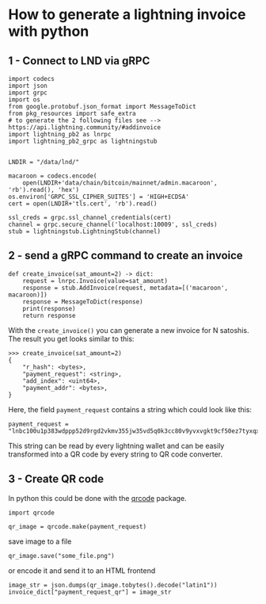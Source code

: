 # How to generate a lightning invoice with python
## 1 - Connect to LND via gRPC
```
import codecs
import json
import grpc
import os
from google.protobuf.json_format import MessageToDict
from pkg_resources import safe_extra
# to generate the 2 following files see --> https://api.lightning.community/#addinvoice
import lightning_pb2 as lnrpc
import lightning_pb2_grpc as lightningstub


LNDIR = "/data/lnd/"

macaroon = codecs.encode(
    open(LNDIR+'data/chain/bitcoin/mainnet/admin.macaroon', 'rb').read(), 'hex')
os.environ['GRPC_SSL_CIPHER_SUITES'] = 'HIGH+ECDSA'
cert = open(LNDIR+'tls.cert', 'rb').read()

ssl_creds = grpc.ssl_channel_credentials(cert)
channel = grpc.secure_channel('localhost:10009', ssl_creds)
stub = lightningstub.LightningStub(channel)
```
## 2 - send a gRPC command to create an invoice
```
def create_invoice(sat_amount=2) -> dict:
    request = lnrpc.Invoice(value=sat_amount)
    response = stub.AddInvoice(request, metadata=[('macaroon', macaroon)])
    response = MessageToDict(response)
    print(response)
    return response
```
With the `create_invoice()` you can generate a new invoice for N satoshis. The result you get looks similar to this:
```
>>> create_invoice(sat_amount=2)
{ 
    "r_hash": <bytes>,
    "payment_request": <string>,
    "add_index": <uint64>,
    "payment_addr": <bytes>,
}
```
Here, the field `payment_request` contains a string which could look like this:
```
payment_request = "lnbc100u1p383wdppp52d9rgd2vkmv355jw35vd5q0k3cc80v9yvxvgkt9cf50ez7tyxqxsdp2f3hkxctv94fx2cnpd3skucm995cnqvpsxqk4xct5wvcqzpgxqrrsssp5ql0de9uzejf2dj0kcknc5thtp7hdr4ekeyc6l6u36ctz3squ0sjs9qyyssq26vjm03jtzh28teh7pkvth2x3pwdp96zejdwwyuwkpr5vljw3c8rhy9t205f84pydpwe5dajd9898fvlu4cpuxf0gmjd7lyg50f3gcqqn89xd9"
```
This string can be read by every lightning wallet and can be easily transformed into a QR code by every string to QR code converter.
## 3 - Create QR code
In python this could be done with the 
[qrcode](hhttps://pypi.org/project/qrcode/) package.

```
import qrcode

qr_image = qrcode.make(payment_request)
```
save image to a file 
```
qr_image.save("some_file.png")
```

or encode it and send it to an HTML frontend
```
image_str = json.dumps(qr_image.tobytes().decode("latin1"))
invoice_dict["payment_request_qr"] = image_str
```